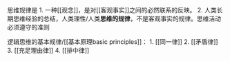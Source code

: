 思维规律是
	1. 一种[[观念]]，是对[[客观事实]]之间的必然联系的反映。
	2. 人类长期思维经验的总结，人类理性/人类**思维的规律**，不是客观事实的规律。思维活动必须遵守的准则

逻辑思维的基本规律/[[基本原理basic principles]]：
	1. [[同一律]] 
	2. [[矛盾律]] 
	3. [[充足理由律]] 
	4. [[排中律]] 